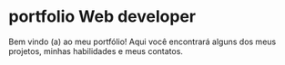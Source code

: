 # portfolio Web developer

Bem vindo (a) ao meu portfólio! Aqui você encontrará alguns dos meus projetos, minhas habilidades e meus contatos.
